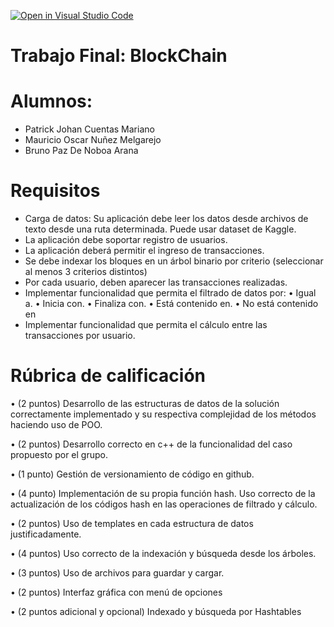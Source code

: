 [![Open in Visual Studio Code](https://classroom.github.com/assets/open-in-vscode-f059dc9a6f8d3a56e377f745f24479a46679e63a5d9fe6f495e02850cd0d8118.svg)](https://classroom.github.com/online_ide?assignment_repo_id=7077625&assignment_repo_type=AssignmentRepo)

# Trabajo Final: BlockChain

# Alumnos:
- Patrick Johan Cuentas Mariano
- Mauricio Oscar Nuñez Melgarejo
- Bruno Paz De Noboa Arana

# Requisitos
- Carga de datos: Su aplicación debe leer los datos desde archivos de texto desde una ruta determinada. Puede usar dataset de Kaggle.
- La aplicación debe soportar registro de usuarios.
- La aplicación deberá permitir el ingreso de transacciones.
- Se debe indexar los bloques en un árbol binario por criterio (seleccionar al menos 3 criterios distintos)
- Por cada usuario, deben aparecer las transacciones realizadas.
- Implementar funcionalidad que permita el filtrado de datos por:
   •	Igual a.
   •	Inicia con.
   •	Finaliza con.
   •	Está contenido en.
   •	No está contenido en
- Implementar funcionalidad que permita el cálculo entre las transacciones por usuario.

# Rúbrica de calificación
•	(2 puntos) Desarrollo de las estructuras de datos de la solución  correctamente implementado y su respectiva complejidad de los métodos haciendo uso de POO.

•	(2 puntos) Desarrollo correcto en c++ de la funcionalidad del caso propuesto por el grupo.
 
•	(1 punto) Gestión de versionamiento de código en github.

•	(4 punto) Implementación de su propia función hash.  Uso correcto de la actualización de los códigos hash en las operaciones de filtrado y cálculo.

•	(2 puntos) Uso de templates en cada estructura de datos justificadamente.

•	(4 puntos) Uso correcto de la indexación y búsqueda desde los árboles.

•	(3 puntos) Uso de archivos para guardar y cargar.

•	(2 puntos) Interfaz gráfica con menú de opciones

•	(2 puntos adicional y opcional) Indexado y búsqueda por Hashtables
